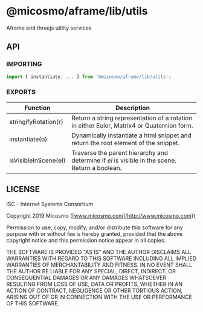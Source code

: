 # @micosmo/aframe/lib/utils

Aframe and threejs utility services

## API

### IMPORTING

```javascript
import { instantiate, ... } from '@micosmo/aframe/lib/utils';
```

### EXPORTS

Function | Description
-------- | -----------
stringifyRotation(r) | Return a string representation of a rotation in either Euler, Matrix4 or Quaternion form.
instantiate(o) | Dynamically instantiate a html snippet and return the root element of the snippet.
isVisibleInScene(el) | Traverse the parent hierarchy and determine if *el* is visible in the scene. Return a boolean.

## LICENSE

ISC - Internet Systems Consortium

Copyright 2019 Micosmo ([www.micosmo.com](http://www.micosmo.com))

Permission to use, copy, modify, and/or distribute this software for any purpose with or without fee is hereby granted, provided that the above copyright notice and this permission notice appear in all copies.

THE SOFTWARE IS PROVIDED "AS IS" AND THE AUTHOR DISCLAIMS ALL WARRANTIES WITH REGARD TO THIS SOFTWARE INCLUDING ALL IMPLIED WARRANTIES OF MERCHANTABILITY AND FITNESS. IN NO EVENT SHALL THE AUTHOR BE LIABLE FOR ANY SPECIAL, DIRECT, INDIRECT, OR CONSEQUENTIAL DAMAGES OR ANY DAMAGES WHATSOEVER RESULTING FROM LOSS OF USE, DATA OR PROFITS, WHETHER IN AN ACTION OF CONTRACT, NEGLIGENCE OR OTHER TORTIOUS ACTION, ARISING OUT OF OR IN CONNECTION WITH THE USE OR PERFORMANCE OF THIS SOFTWARE.
